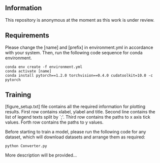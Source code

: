 ## Information
This repository is anonymous at the moment as this work is under review.

## Requirements
Please change the [name] and [prefix] in environment.yml in accordance with your system. Then, run the following code sequence for conda environment.
```setup
conda env create -f environment.yml
conda activate [name]
conda install pytorch==1.2.0 torchvision==0.4.0 cudatoolkit=10.0 -c pytorch
```

## Training
[figure_setup.txt] file contains all the required information for plotting results. First row contains xlabel, ylabel and title. Second line contains the list of legend texts split by `;'. Third row contains the paths to x axis tick values. Forth row contains the paths to y values. 

Before starting to train a model, please run the following code for any dataset, which will download datasets and arrange them as required:
```train
python Converter.py
```
More description will be provided...







